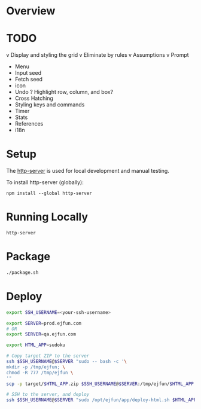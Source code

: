 # Overview

# TODO
v Display and styling the grid
v Eliminate by rules
v Assumptions
v Prompt
+ Menu
+ Input seed
+ Fetch seed
+ icon
+ Undo
? Highlight row, column, and box?
+ Cross Hatching
+ Styling keys and commands
+ Timer
+ Stats
+ References
+ i18n

# Setup
The [http-server](https://github.com/http-party/http-server) is used for local development and manual testing.

To install http-server (globally):
```
npm install --global http-server
```

# Running Locally
```
http-server
```

# Package
```bash
./package.sh
```

# Deploy
```bash
export SSH_USERNAME=<your-ssh-username>

export SERVER=prod.ejfun.com
# OR
export SERVER=qa.ejfun.com

export HTML_APP=sudoku

# Copy target ZIP to the server
ssh $SSH_USERNAME@$SERVER "sudo -- bash -c '\
mkdir -p /tmp/ejfun; \
chmod -R 777 /tmp/ejfun \
'"
scp -p target/$HTML_APP.zip $SSH_USERNAME@$SERVER:/tmp/ejfun/$HTML_APP.TBD.zip

# SSH to the server, and deploy
ssh $SSH_USERNAME@$SERVER "sudo /opt/ejfun/app/deploy-html.sh $HTML_APP"
```
